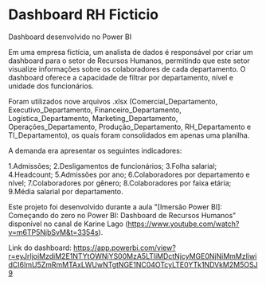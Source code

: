 # Dashboard RH Ficticio

Dashboard desenvolvido no Power BI

Em uma empresa fictícia, um analista de dados é responsável por criar um dashboard para o setor de Recursos Humanos, permitindo que este setor visualize informações sobre os colaboradores de cada departamento. O dashboard oferece a capacidade de filtrar por departamento, nível e unidade dos funcionários.

Foram utilizados nove arquivos .xlsx (Comercial_Departamento, Executivo_Departamento, Financeiro_Departamento, Logística_Departamento, Marketing_Departamento, Operações_Departamento, Produção_Departamento, RH_Departamento e TI_Departamento), os quais foram consolidados em apenas uma planilha.

A demanda era apresentar os seguintes indicadores:

1.Admissões;
2.Desligamentos de funcionários;
3.Folha salarial;
4.Headcount;
5.Admissões por ano;
6.Colaboradores por departamento e nível;
7.Colaboradores por gênero;
8.Colaboradores por faixa etária;
9.Média salarial por departamento.

Este projeto foi desenvolvido durante a aula "[Imersão Power BI]: Começando do zero no Power BI: Dashboard de Recursos Humanos" disponível no canal de Karine Lago (https://www.youtube.com/watch?v=m6TP5NjbSvM&t=3354s).

Link do dashboard: https://app.powerbi.com/view?r=eyJrIjoiMzdiM2E1NTYtOWNjYS00MzA5LTliMDctNjcyMGE0NjNiMmMzIiwidCI6ImU5ZmRmMTAxLWUwNTgtNGE1NC04OTcyLTE0YTk1NDVkM2M5OSJ9 
